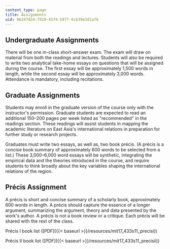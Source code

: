 ```yaml
---
content_type: page
title: Assignments
uid: 96247d24-7910-4579-5977-6cb39e3d1a76
---
```


Undergraduate Assignments
-------------------------

There will be one in-class short-answer exam. The exam will draw on material from both the readings and lectures. Students will also be required to write two analytical take-home essays on questions that will be assigned during the course. The first essay will be approximately 1,500 words in length, while the second essay will be approximately 3,000 words. Attendance is mandatory, including recitations.

Graduate Assignments
--------------------

Students may enroll in the graduate version of the course only with the instructor's permission. Graduate students are expected to read an additional 150–200 pages per week listed as "recommended" in the readings section. These readings will assist students in mapping the academic literature on East Asia's international relations in preparation for further study or research projects.

Graduates must write two essays, as well as, two book précis. (A précis is a concise book summary of approximately 600 words to be selected from a list.) These 3,000–6,000 word essays will be synthetic, integrating the empirical data and the theories introduced in the course, and require students to think broadly about the key variables shaping the international relations of the region.

Précis Assignment
-----------------

A précis is short and concise summary of a scholarly book, approximately 600 words in length. A précis should capture the essence of a longer argument, summarizing the argument, theory and data presented by the work's author. A précis is not a book review or a critique. Each précis will be shared with the rest of the class.

Précis I book list ([PDF]({{< baseurl >}}/resources/mit17_433s11_precisi))

Précis II book list ([PDF]({{< baseurl >}}/resources/mit17_433s11_precisii))